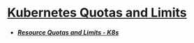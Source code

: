 # [Kubernetes Quotas and Limits](README.md)


* ##### [Resource Quotas and Limits - K8s](ResourceQuota_Limit/README.md)
